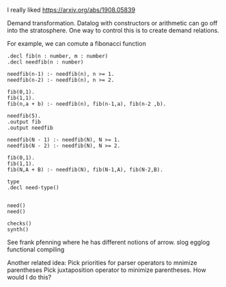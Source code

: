 
I really liked
<https://arxiv.org/abs/1908.05839>

Demand transformation.
Datalog with constructors or arithmetic can go off into the stratosphere. One way to control this is to create demand relations.

For example, we can comute a fibonacci function

```souffle
.decl fib(n : number, m : number)
.decl needfib(n : number)

needfib(n-1) :- needfib(n), n >= 1.
needfib(n-2) :- needfib(n), n >= 2.

fib(0,1).
fib(1,1).
fib(n,a + b) :- needfib(n), fib(n-1,a), fib(n-2 ,b).

needfib(5).
.output fib
.output needfib
```

```clingo
needfib(N - 1) :- needfib(N), N >= 1.
needfib(N - 2) :- needfib(N), N >= 2.

fib(0,1).
fib(1,1).
fib(N,A + B) :- needfib(N), fib(N-1,A), fib(N-2,B).

```

```souffle
type
.decl need-type()


```

```clingo
need()
need()

checks()
synth()

```

See frank pfenning where he has different notions of arrow.
slog
egglog
functional compiling

Another related idea:
Pick priorities for parser operators to mnimize parentheses
Pick juxtaposition operator to minimize parentheses. How would I do this?
